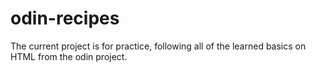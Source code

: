 # odin-recipes
The current project is for practice, following all of the learned basics on HTML from the odin project.

